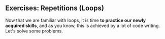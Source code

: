 ## Exercises: Repetitions (Loops)

Now that we are familiar with loops, it is time **to practice our newly acquired skills**, and as you know, this is achieved by a lot of code writing. Let's solve some problems.

